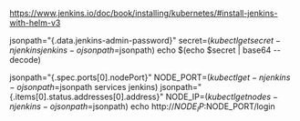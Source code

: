 https://www.jenkins.io/doc/book/installing/kubernetes/#install-jenkins-with-helm-v3

jsonpath="{.data.jenkins-admin-password}"
secret=$(kubectl get secret -n jenkins jenkins -o jsonpath=$jsonpath)
echo $(echo $secret | base64 --decode)

jsonpath="{.spec.ports[0].nodePort}"
NODE_PORT=$(kubectl get -n jenkins -o jsonpath=$jsonpath services jenkins)
jsonpath="{.items[0].status.addresses[0].address}"
NODE_IP=$(kubectl get nodes -n jenkins -o jsonpath=$jsonpath)
echo http://$NODE_IP:$NODE_PORT/login

